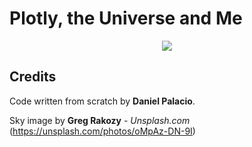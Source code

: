 # Plotly, the Universe and Me

<p align="center"> 
<img src="https://images.unsplash.com/photo-1444703686981-a3abbc4d4fe3?ixid=MXwxMjA3fDB8MHxwaG90by1wYWdlfHx8fGVufDB8fHw%3D&ixlib=rb-1.2.1&auto=format&fit=crop&w=750&q=80">
</p>

## Credits

Code written from scratch by **Daniel Palacio**.

Sky image by **Greg Rakozy** - *Unsplash.com* (https://unsplash.com/photos/oMpAz-DN-9I)
